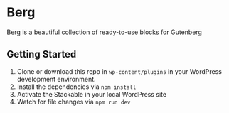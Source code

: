 # Berg

Berg is a beautiful collection of ready-to-use blocks for Gutenberg

## Getting Started

1. Clone or download this repo in `wp-content/plugins` in your WordPress development environment.
2. Install the dependencies via `npm install`
3. Activate the Stackable in your local WordPress site
4. Watch for file changes via `npm run dev`

